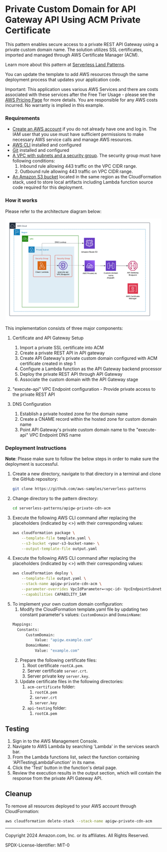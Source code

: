 # Private Custom Domain for API Gateway API Using ACM Private Certificate

This pattern enables secure access to a private REST API Gateway using a private custom domain name. The solution utilizes SSL certificates, imported and managed through AWS Certificate Manager (ACM).

Learn more about this pattern at [Serverless Land Patterns](https://serverlessland.com/patterns/apigw-private-cdn).

You can update the template to add AWS resources through the same deployment process that updates your application code.

Important: This application uses various AWS Services and there are costs associated with these services after the Free Tier Usage - please see the [AWS Pricing Page](https://aws.amazon.com/pricing/) for more details. You are responsible for any AWS costs incurred. No warranty is implied in this example.

### Requirements

- [Create an AWS account](https://portal.aws.amazon.com/gp/aws/developer/registration/index.html) if you do not already have one and log in. The IAM user that you use must have sufficient permissions to make necessary AWS service calls and manage AWS resources.
- [AWS CLI](https://docs.aws.amazon.com/cli/latest/userguide/install-cliv2.html) installed and configured
- [Git](https://git-scm.com/book/en/v2/Getting-Started-Installing-Git) installed and configured
- [A VPC with subnets and a security group](https://docs.aws.amazon.com/vpc/latest/userguide/vpc-getting-started.html). The security group must have following conditions:
    1. Inbound rule allowing 443 traffic on the VPC CIDR range.
    2. Outbound rule allowing 443 traffic on VPC CIDR range.
- [An Amazon S3 bucket](https://docs.aws.amazon.com/AmazonS3/latest/userguide/GetStartedWithS3.html) located in the same region as the CloudFormation stack, used to store local artifacts including Lambda function source code required for this deployment.

### How it works

Please refer to the architecture diagram below:

![End to End Architecture](images/architecture.png)

This implementation consists of three major components:

1. Certificate and API Gateway Setup
    1. Import a private SSL certificate into ACM
    2. Create a private REST API in API gateway
    3. Create API Gateway's private custom domain configured with ACM certificate created in step 1
    4. Configure a Lambda function as the API Gateway backend processor
    5. Deploy the private REST API through API Gateway
    6. Associate the custom domain with the API Gateway stage

2. "execute-api" VPC Endpoint configuration - Provide private access to the private REST API

3. DNS Configuration
    1. Establish a private hosted zone for the domain name
    2. Create a CNAME record within the hosted zone for custom domain name
    3. Point API Gateway's private custom domain name to the "execute-api" VPC Endpoint DNS name

### Deployment Instructions

**Note**: Please make sure to follow the below steps in order to make sure the deployment is successful. 

1.  Create a new directory, navigate to that directory in a terminal and clone the GitHub repository:
    ``` bash
    git clone https://github.com/aws-samples/serverless-patterns
    ```
2. Change directory to the pattern directory:
    ```bash
    cd serverless-patterns/apigw-private-cdn-acm
    ```
3. Execute the following AWS CLI command after replacing the placeholders (indicated by <>) with their corresponding values:
    ```bash
    aws cloudformation package \
        --template-file template.yaml \
        --s3-bucket <your-s3-bucket-name> \
        --output-template-file output.yaml 
    ```
4. Execute the following AWS CLI command after replacing the placeholders (indicated by <>) with their corresponding values:
    ```bash
    aws cloudformation deploy \
        --template-file output.yaml \
        --stack-name apigw-private-cdn-acm \
        --parameter-overrides VpcIdParameter=<vpc-id> VpcEndpointSubnetIdsParameter=<subnet-id> ApiVPCESecurityGroup=<security-group-id> \
        --capabilities CAPABILITY_IAM
    ```
4. To implement your own custom domain configuration:
      1. Modify the CloudFormation template.yaml file by updating two constant parameter's values: `CustomDomain` and `DomainName`:
      ```bash
    Mappings:
        Constants:
            CustomDomain:
                Value: "apigw.example.com"
            DomainName:
                Value: "example.com"
    ```
      2. Prepare the following certificate files:
            1. Root certificate `rootCA.pem`.
            2. Server certificate `server.crt`.
            3. Server private key `server.key`.
      3. Update certificate files in the following directories:
            1. `acm-certificate` folder:
                1. `rootCA.pem`
                2. `server.crt`
                3. `server.key`
            2. `api-testing` folder:
                1. `rootCA.pem`

## Testing

1. Sign in to the AWS Management Console.
2. Navigate to AWS Lambda by searching 'Lambda' in the services search bar.
3. From the Lambda functions list, select the function containing 'APITestingLambdaFunction' in its name.
4. Click the 'Test' button in the function's detail page.
5. Review the execution results in the output section, which will contain the response from the private API Gateway API.

## Cleanup

To remove all resources deployed to your AWS account through CloudFormation:

```bash
aws cloudformation delete-stack --stack-name apigw-private-cdn-acm
```


---

Copyright 2024 Amazon.com, Inc. or its affiliates. All Rights Reserved.

SPDX-License-Identifier: MIT-0
